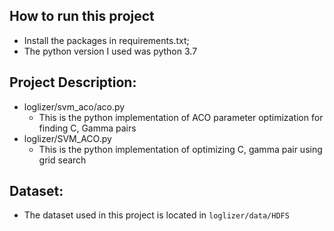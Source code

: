## How to run this project

- Install the packages in requirements.txt;
- The python version I used was python 3.7

## Project Description:
- loglizer/svm_aco/aco.py
    - This is the python implementation of ACO parameter optimization for finding C, Gamma pairs
- loglizer/SVM_ACO.py
    - This is the python implementation of optimizing C, gamma pair using grid search
    
## Dataset:
- The dataset used in this project is located in `loglizer/data/HDFS`
    
